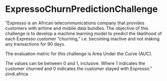 # ExpressoChurnPredictionChallenge

"Expresso is an African telecommunications company that provides customers with airtime and mobile data bundles. The objective of this challenge is to develop a machine learning model to predict the likelihood of each Expresso customer “churning,” i.e. becoming inactive and not making any transactions for 90 days.


The evaluation metric for this challenge is Area Under the Curve (AUC).

The values can be between 0 and 1, inclusive. Where 1 indicates the customer churned and 0 indicates the customer stayed with Expresso." zindi.africa

